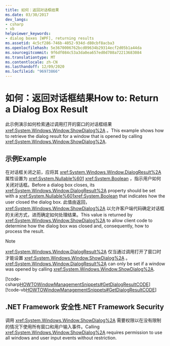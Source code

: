 ```yaml
---
title: 如何：返回对话框结果
ms.date: 03/30/2017
dev_langs:
- csharp
- vb
helpviewer_keywords:
- dialog boxes [WPF], returning results
ms.assetid: 4c5cf286-746b-4052-934d-d80cbf8acba3
ms.openlocfilehash: 5e3670006762bcd09634b29314ecf2d05b1a44da
ms.sourcegitcommit: 9f6df084c53a3da0ea657ed0d708a72213683084
ms.translationtype: MT
ms.contentlocale: zh-CN
ms.lasthandoff: 12/09/2020
ms.locfileid: "96973866"
---
```

# <a name="how-to-return-a-dialog-box-result"></a><span data-ttu-id="785d0-102">如何：返回对话框结果</span><span class="sxs-lookup"><span data-stu-id="785d0-102">How to: Return a Dialog Box Result</span></span>
<span data-ttu-id="785d0-103">此示例演示如何检索通过调用打开的窗口的对话框结果 <xref:System.Windows.Window.ShowDialog%2A> 。</span><span class="sxs-lookup"><span data-stu-id="785d0-103">This example shows how to retrieve the dialog result for a window that is opened by calling <xref:System.Windows.Window.ShowDialog%2A>.</span></span>  
  
## <a name="example"></a><span data-ttu-id="785d0-104">示例</span><span class="sxs-lookup"><span data-stu-id="785d0-104">Example</span></span>  
 <span data-ttu-id="785d0-105">在对话框关闭之前，应将其 <xref:System.Windows.Window.DialogResult%2A> 属性设置为 <xref:System.Nullable%601> <xref:System.Boolean> ，指示用户如何关闭对话框。</span><span class="sxs-lookup"><span data-stu-id="785d0-105">Before a dialog box closes, its <xref:System.Windows.Window.DialogResult%2A> property should be set with a <xref:System.Nullable%601><xref:System.Boolean> that indicates how the user closed the dialog box.</span></span> <span data-ttu-id="785d0-106">此值由返回， <xref:System.Windows.Window.ShowDialog%2A> 以允许客户端代码确定对话框的关闭方式，进而确定如何处理结果。</span><span class="sxs-lookup"><span data-stu-id="785d0-106">This value is returned by <xref:System.Windows.Window.ShowDialog%2A> to allow client code to determine how the dialog box was closed and, consequently, how to process the result.</span></span>  
  
> [!NOTE]
> <span data-ttu-id="785d0-107"><xref:System.Windows.Window.DialogResult%2A> 仅当通过调用打开了窗口时才能设置 <xref:System.Windows.Window.ShowDialog%2A> 。</span><span class="sxs-lookup"><span data-stu-id="785d0-107"><xref:System.Windows.Window.DialogResult%2A> can only be set if a window was opened by calling <xref:System.Windows.Window.ShowDialog%2A>.</span></span>  
  
 [!code-csharp[HOWTOWindowManagementSnippets#GetDialogResultCODE](~/samples/snippets/csharp/VS_Snippets_Wpf/HOWTOWindowManagementSnippets/CSharp/MainWindow.xaml.cs#getdialogresultcode)]
 [!code-vb[HOWTOWindowManagementSnippets#GetDialogResultCODE](~/samples/snippets/visualbasic/VS_Snippets_Wpf/HOWTOWindowManagementSnippets/visualbasic/mainwindow.xaml.vb#getdialogresultcode)]  
  
## <a name="net-framework-security"></a><span data-ttu-id="785d0-108">.NET Framework 安全性</span><span class="sxs-lookup"><span data-stu-id="785d0-108">.NET Framework Security</span></span>  
 <span data-ttu-id="785d0-109">调用 <xref:System.Windows.Window.ShowDialog%2A> 需要权限以在没有限制的情况下使用所有窗口和用户输入事件。</span><span class="sxs-lookup"><span data-stu-id="785d0-109">Calling <xref:System.Windows.Window.ShowDialog%2A> requires permission to use all windows and user input events without restriction.</span></span>
